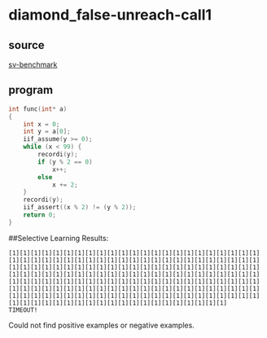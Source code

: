 # diamond_false-unreach-call1

## source 
[sv-benchmark](http://sv-comp.sosy-lab.org/2015/benchmarks.php)

## program
```c
int func(int* a)
{
    int x = 0;
    int y = a[0];
    iif_assume(y >= 0);
    while (x < 99) {
        recordi(y);
        if (y % 2 == 0)
            x++;
        else 
            x += 2;
    }
    recordi(y);
    iif_assert((x % 2) != (y % 2));
    return 0;
}
```



##Selective Learning Results:

```
[1][1][1][1][1][1][1][1][1][1][1][1][1][1][1][1][1][1][1][1][1][1][1][1][1][1][1][1][1][1][1][1][1][1][1][1][1][1][1][1][1][1][1][1][1][1][1][1][1][1][1][1][1][1][1][1][1][1][1][1][1][1][1][1][1][1][1][1][1][1][1][1][1][1][1][1][1][1][1][1][1][1][1][1][1][1][1][1][1][1][1][1][1][1][1][1][1][1][1][1][1][1][1][1][1][1][1][1][1][1][1][1][1][1][1][1][1][1][1][1][1][1][1][1][1][1][1][1][1][1][1][1][1][1][1][1][1][1][1][1][1][1][1][1][1][1][1][1][1][1][1][1][1][1][1][1][1][1][1][1][1][1][1][1][1][1][1][1][1][1][1][1][1][1][1][1][1][1][1][1][1]
TIMEOUT!
```
Could not find positive examples or negative examples.